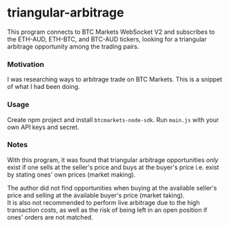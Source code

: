 # triangular-arbitrage
This program connects to BTC Markets WebSocket V2 and subscribes to the ETH-AUD, ETH-BTC, and BTC-AUD tickers, looking for a triangular arbitrage opportunity among the trading pairs.

### Motivation
I was researching ways to arbitrage trade on BTC Markets. This is a snippet of what I had been doing.

### Usage
Create npm project and install `btcmarkets-node-sdk`. Run `main.js` with your own API keys and secret.

### Notes
With this program, it was found that triangular arbitrage opportunities *only* exist if one sells at the seller's price and buys at the buyer's price i.e. exist by stating ones' own prices (market making).

The author did not find opportunities when buying at the available seller's price and selling at the available buyer's price (market taking).  
It is also not recommended to perform live arbitrage due to the high transaction costs, as well as the risk of being left in an open position if ones' orders are not matched.

